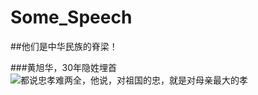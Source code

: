 # Some_Speech

##他们是中华民族的脊梁！

###黄旭华，30年隐姓埋首
![都说忠孝难两全，他说，对祖国的忠，就是对母亲最大的孝](http://tv.cntv.cn/video/VSET10/103bc3f1904c4bf98993d0759b074805)
